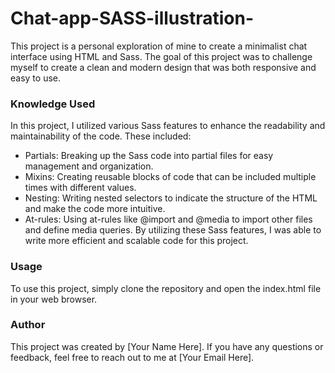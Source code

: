 # Chat-app-SASS-illustration-
This project is a personal exploration of mine to create a minimalist chat interface using HTML and Sass. The goal of this project was to challenge myself to create a clean and modern design that was both responsive and easy to use.

### Knowledge Used
In this project, I utilized various Sass features to enhance the readability and maintainability of the code. These included:

- Partials: Breaking up the Sass code into partial files for easy management and organization.
- Mixins: Creating reusable blocks of code that can be included multiple times with different values.
- Nesting: Writing nested selectors to indicate the structure of the HTML and make the code more intuitive.
- At-rules: Using at-rules like @import and @media to import other files and define media queries.
By utilizing these Sass features, I was able to write more efficient and scalable code for this project.

### Usage
To use this project, simply clone the repository and open the index.html file in your web browser.

### Author
This project was created by [Your Name Here]. If you have any questions or feedback, feel free to reach out to me at [Your Email Here].
